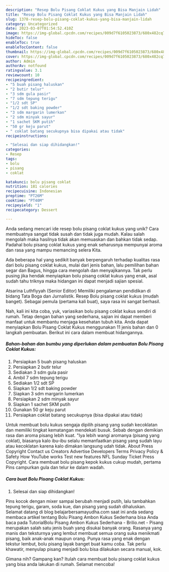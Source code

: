 ```yaml
---
description: "Resep Bolu Pisang Coklat Kukus yang Bisa Manjain Lidah"
title: "Resep Bolu Pisang Coklat Kukus yang Bisa Manjain Lidah"
slug: 1378-resep-bolu-pisang-coklat-kukus-yang-bisa-manjain-lidah
category: Uncategorized
date: 2023-03-07T01:54:52.410Z
image: https://img-global.cpcdn.com/recipes/009d7f6105023873/680x482cq70/bolu-pisang-coklat-kukus-foto-resep-utama.jpg
hideToc: false
enableToc: true
enableTocContent: false
thumbnail: https://img-global.cpcdn.com/recipes/009d7f6105023873/680x482cq70/bolu-pisang-coklat-kukus-foto-resep-utama.jpg
cover: https://img-global.cpcdn.com/recipes/009d7f6105023873/680x482cq70/bolu-pisang-coklat-kukus-foto-resep-utama.jpg
author: Admin
authorAv: notfound
ratingvalue: 3.1
reviewcount: 10
recipeingredient:
- "5 buah pisang haluskan"
- "2 butir telur"
- "3 sdm gula pasir"
- "7 sdm tepung terigu"
- "1/2 sdt SP"
- "1/2 sdt baking powder"
- "3 sdm margarin lumerkan"
- "2 sdm minyak sayur"
- "1 sachet SKM putih"
- "50 gr keju parut"
- " coklat batang secukupnya bisa dipakai atau tidak"
recipeinstructions:

- "Selesai dan siap dihidangkan!"
categories:
- Resep
tags:
- bolu
- pisang
- coklat

katakunci: bolu pisang coklat 
nutrition: 181 calories
recipecuisine: Indonesian
preptime: "PT26M"
cooktime: "PT40M"
recipeyield: "1"
recipecategory: Dessert

---
```





Anda sedang mencari ide resep bolu pisang coklat kukus yang unik? Cara membuatnya sangat tidak susah dan tidak juga mudah. Kalau salah mengolah maka hasilnya tidak akan memuaskan dan bahkan tidak sedap. Padahal bolu pisang coklat kukus yang enak seharusnya mempunyai aroma dan rasa yang mampu memancing selera Kita.





Ada beberapa hal yang sedikit banyak berpengaruh terhadap kualitas rasa dari bolu pisang coklat kukus, mulai dari jenis bahan, lalu pemilihan bahan segar dan Bagus, hingga cara mengolah dan menyajikannya. Tak perlu pusing jika hendak menyiapkan bolu pisang coklat kukus yang enak,      asal sudah tahu triknya maka hidangan ini dapat menjadi sajian spesial.














Atsarina Luthfiyyah (Senior Editor) Memiliki pengalaman pendidikan di bidang Tata Boga dan Jurnalistik. Resep Bolu pisang coklat kukus (mudah banget). Sebagai pemula (pertama kali buat), saya rasa ini sangat berhasil.






Nah, kali ini kita coba, yuk, variasikan bolu pisang coklat kukus sendiri di rumah. Tetap dengan bahan yang sederhana, sajian ini dapat memberi manfaat untuk membantu menjaga kesehatan tubuh kita. Anda dapat menyiapkan Bolu Pisang Coklat Kukus menggunakan 11 jenis bahan dan 0 langkah pembuatan. Berikut ini cara dalam membuat hidangannya.

<!--inarticleads1-->

##### Bahan-bahan dan bumbu yang diperlukan dalam pembuatan Bolu Pisang Coklat Kukus:

1. Persiapkan 5 buah pisang haluskan
1. Persiapkan 2 butir telur
1. Sediakan 3 sdm gula pasir
1. Ambil 7 sdm tepung terigu
1. Sediakan 1/2 sdt SP
1. Siapkan 1/2 sdt baking powder
1. Siapkan 3 sdm margarin lumerkan
1. Persiapkan 2 sdm minyak sayur
1. Siapkan 1 sachet SKM putih
1. Gunakan 50 gr keju parut
1. Persiapkan  coklat batang secukupnya (bisa dipakai atau tidak)


Untuk membuat bolu kukus sengaja dipilih pisang yang sudah kecoklatan dan memiliki tingkat kematangan mendekati busuk. Sebab dengan demikian rasa dan aroma pisang lebih kuat. &#34;Iya lebih wangi aromanya (pisang yang coklat), biasanya kalo ibu-ibu selalu memanfaatkan pisang yang sudah layu atau kecoklatan karena kalo dimakan langsung udah tidak. About Press Copyright Contact us Creators Advertise Developers Terms Privacy Policy &amp; Safety How YouTube works Test new features NFL Sunday Ticket Press Copyright. Cara membuat bolu pisang kepok kukus cukup mudah, pertama Pins campurkan gula dan telur ke dalam wadah. 

<!--inarticleads2-->

##### Cara buat Bolu Pisang Coklat Kukus:


1. Selesai dan siap dihidangkan!

Pins kocok dengan mixer sampai berubah menjadi putih, lalu tambahkan tepung terigu, garam, soda kue, dan pisang yang sudah dihaluskan. Selamat datang di blog belajarbersamayudha.com saat ini anda sedang membaca artikel tentang Bolu Pisang Ambon Kukus Sederhana bisa Anda baca pada TutorialBolu Pisang Ambon Kukus Sederhana - Brilio.net - Pisang merupakan salah satu jenis buah yang disukai banyak orang. Rasanya yang manis dan teksturnya yang lembut membuat semua orang suka menikmati pisang, baik anak-anak maupun orang. Punya rasa yang enak dengan tekstur lembut, bolu pisang layak banget buat kamu coba. Tak perlu khawatir, menyulap pisang menjadi bolu bisa dilakukan secara manual, kok. 

Gimana nih? Gampang kan? Itulah cara membuat bolu pisang coklat kukus yang bisa anda lakukan di rumah. Selamat mencoba!
